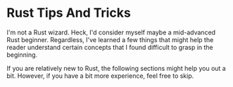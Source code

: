 # Rust Tips And Tricks
I'm not a Rust wizard. Heck, I'd consider myself maybe a mid-advanced Rust beginner. Regardless, I've learned a few things that might help the reader understand certain concepts that I found difficult to grasp in the beginning.

If you are relatively new to Rust, the following sections might help you out a bit. However, if you have a bit more experience, feel free to skip.
